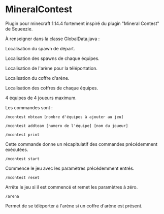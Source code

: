 # MineralContest
Plugin pour minecraft 1.14.4 fortement inspiré du plugin "Mineral Contest" de Squeezie.

À renseigner dans la classe GlobalData.java :

Localisation du spawn de départ.

Localisation des spawns de chaque équipes.

Localisation de l'arène pour la téléportation.

Localisation du coffre d'arène.

Localisation des coffres de chaque équipes.

4 équipes de 4 joueurs maximum.

Les commandes sont : 
```shell
/mcontest nbteam [nombre d'équipes à ajouter au jeu]
```

```shell
/mcontest addteam [numero de l'équipe] [nom du joueur]
```

```shell
/mcontest print
```
Cette commande donne un récapitulatif des commandes précédemment exécutées.

```shell
/mcontest start
```
Commence le jeu avec les paramètres précédemment entrés.

```shell
/mcontest reset
```
Arrête le jeu si il est commencé et remet les paramètres à zéro.

```shell
/arena
```
Permet de se téléporter à l'arène si un coffre d'arène est présent.


